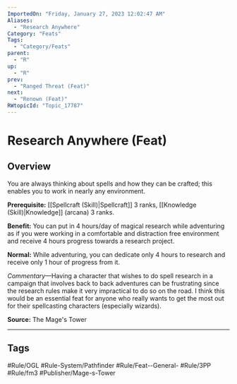 ```yaml
---
ImportedOn: "Friday, January 27, 2023 12:02:47 AM"
Aliases:
  - "Research Anywhere"
Category: "Feats"
Tags:
  - "Category/Feats"
parent:
  - "R"
up:
  - "R"
prev:
  - "Ranged Threat (Feat)"
next:
  - "Renown (Feat)"
RWtopicId: "Topic_17787"
---
```

# Research Anywhere (Feat)
## Overview
You are always thinking about  spells and how they can be crafted; this enables you to work in nearly any environment.

**Prerequisite:** [[Spellcraft (Skill)|Spellcraft]] 3 ranks, [[Knowledge (Skill)|Knowledge]] (arcana) 3 ranks.

**Benefit:** You can put in 4 hours/day of magical research while adventuring as if you were working in a comfortable and distraction free environment and receive 4 hours progress towards a research project.

**Normal:** While adventuring, you can dedicate only 4 hours to research and receive only 1 hour of progress from it.

*Commentary*—Having a character that wishes to do spell research in a campaign that involves back to back adventures can be frustrating since the research rules make it very impractical to do so on the road. I think this would be an essential feat for anyone who really wants to get the most out for their spellcasting characters (especially wizards).

**Source:** The Mage's Tower


---
## Tags
#Rule/OGL #Rule-System/Pathfinder #Rule/Feat--General- #Rule/3PP #Rule/fm3 #Publisher/Mage-s-Tower

